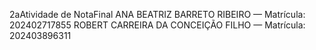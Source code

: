 2aAtividade de NotaFinal 
ANA BEATRIZ BARRETO RIBEIRO — Matrícula: 202402717855
ROBERT CARREIRA DA CONCEIÇÃO FILHO — Matrícula: 202403896311
